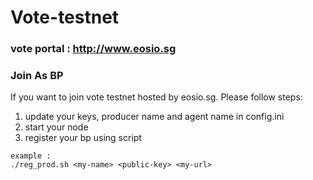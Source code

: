 # Vote-testnet
### vote portal : http://www.eosio.sg

### Join As BP
If you want to join vote testnet hosted by eosio.sg. Please follow steps:
1. update your keys, producer name and agent name in config.ini
2. start your node
3. register your bp using script

```
example :   
./reg_prod.sh <my-name> <public-key> <my-url>
```
